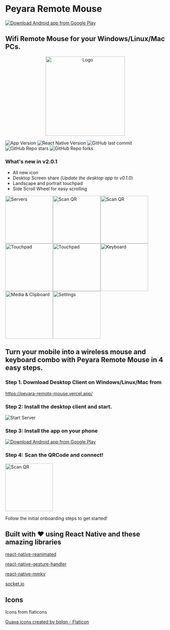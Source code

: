 # Peyara Remote Mouse

[![Download Android app from Google Play](https://peyara-remote-mouse.vercel.app/img/google-play.png)](https://play.google.com/store/apps/details?id=io.github.ayonshafiul.peyara)

## Wifi Remote Mouse for your Windows/Linux/Mac PCs.

<p align="center"><img src="https://peyara-remote-mouse.vercel.app/img/client-logo.png" alt="Logo" width="250"></p>

![App Version](https://img.shields.io/github/package-json/v/ayonshafiul/peyara-mouse-client/rn-raw?label=Version)
![React Native Version](https://img.shields.io/github/package-json/dependency-version/ayonshafiul/peyara-mouse-client/react-native?label=React%20Native)
![GitHub last commit](https://img.shields.io/github/last-commit/ayonshafiul/peyara-mouse-client)
![GitHub Repo stars](https://img.shields.io/github/stars/ayonshafiul/peyara-mouse-client)
![GitHub Repo forks](https://img.shields.io/github/forks/ayonshafiul/peyara-mouse-client)

### What's new in v2.0.1

- All new icon
- Desktop Screen share (_Update the desktop app to v0.1.0_)
- Landscape and portrait touchpad
- Side Scroll Wheel for easy scrolling

<div style="display: flex; flex-wrap: wrap; gap: 8;">
<img src="https://peyara-remote-mouse.vercel.app/img/home.png" alt="Servers" width="150">
<img src="https://peyara-remote-mouse.vercel.app/img/scan-qr.png" alt="Scan QR" width="150">
<img src="https://peyara-remote-mouse.vercel.app/img/screen-desk.png" alt="Scan QR" width="150">
<img src="https://peyara-remote-mouse.vercel.app/img/screen-mob.png" alt="Touchpad" width="150">
<img src="https://peyara-remote-mouse.vercel.app/img/touchpad-2.png" alt="Touchpad" width="150">
<img src="https://peyara-remote-mouse.vercel.app/img/keyboard.png" alt="Keyboard" width="150">
<img src="https://peyara-remote-mouse.vercel.app/img/touchpad.png" alt="Media & Clipboard" width="150">
<img src="https://peyara-remote-mouse.vercel.app/img/settings.png" alt="Settings" width="150">
</div>

## Turn your mobile into a wireless mouse and keyboard combo with Peyara Remote Mouse in 4 easy steps.

### Step 1. Download Desktop Client on Windows/Linux/Mac from

https://peyara-remote-mouse.vercel.app/

### Step 2: Install the desktop client and start.

![Start Server](https://peyara-remote-mouse.vercel.app/img/server.png)

### Step 3: Install the app on your phone

[![Download Android app from Google Play](https://peyara-remote-mouse.vercel.app/img/google-play.png)](https://play.google.com/store/apps/details?id=io.github.ayonshafiul.peyara)

### Step 4: Scan the QRCode and connect!

<img src="https://peyara-remote-mouse.vercel.app/img/scan-qr.png" alt="Scan QR" width="150">

Follow the initial onboarding steps to get started!

## Built with ❤️ using React Native and these amazing libraries

[react-native-reanimated](https://github.com/software-mansion/react-native-reanimated/)

[react-native-gesture-handler](https://github.com/software-mansion/react-native-gesture-handler)

[react-native-mmkv](https://github.com/mrousavy/react-native-mmkv)

[socket.io](https://github.com/socketio/socket.io)

## Icons

Icons from flaticons

<a href="https://www.flaticon.com/free-icons/guava" title="guava icons">Guava icons created by bqlqn - Flaticon</a>
